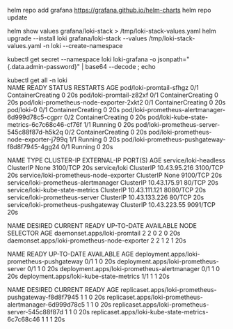 helm repo add grafana https://grafana.github.io/helm-charts
helm repo update

helm show values grafana/loki-stack > /tmp/loki-stack-values.yaml
helm upgrade --install loki grafana/loki-stack --values /tmp/loki-stack-values.yaml -n loki --create-namespace

kubectl get secret --namespace loki loki-grafana -o jsonpath="{.data.admin-password}" | base64 --decode ; echo



kubectl get all -n loki                              
NAME                                                READY   STATUS              RESTARTS   AGE
pod/loki-promtail-sfhgz                             0/1     ContainerCreating   0          20s
pod/loki-promtail-z82xf                             0/1     ContainerCreating   0          20s
pod/loki-prometheus-node-exporter-2xkt2             0/1     ContainerCreating   0          20s
pod/loki-0                                          0/1     ContainerCreating   0          20s
pod/loki-prometheus-alertmanager-6d999d78c5-cgprr   0/2     ContainerCreating   0          20s
pod/loki-kube-state-metrics-6c7c68c46-cf76f         1/1     Running             0          20s
pod/loki-prometheus-server-545c88f87d-h5k2q         0/2     ContainerCreating   0          20s
pod/loki-prometheus-node-exporter-j799q             1/1     Running             0          20s
pod/loki-prometheus-pushgateway-f8d8f7945-4gg24     0/1     Running             0          20s

NAME                                    TYPE        CLUSTER-IP      EXTERNAL-IP   PORT(S)    AGE
service/loki-headless                   ClusterIP   None            <none>        3100/TCP   20s
service/loki                            ClusterIP   10.43.95.216    <none>        3100/TCP   20s
service/loki-prometheus-node-exporter   ClusterIP   None            <none>        9100/TCP   20s
service/loki-prometheus-alertmanager    ClusterIP   10.43.175.91    <none>        80/TCP     20s
service/loki-kube-state-metrics         ClusterIP   10.43.111.121   <none>        8080/TCP   20s
service/loki-prometheus-server          ClusterIP   10.43.133.226   <none>        80/TCP     20s
service/loki-prometheus-pushgateway     ClusterIP   10.43.223.55    <none>        9091/TCP   20s

NAME                                           DESIRED   CURRENT   READY   UP-TO-DATE   AVAILABLE   NODE SELECTOR   AGE
daemonset.apps/loki-promtail                   2         2         0       2            0           <none>          20s
daemonset.apps/loki-prometheus-node-exporter   2         2         1       2            1           <none>          20s

NAME                                           READY   UP-TO-DATE   AVAILABLE   AGE
deployment.apps/loki-prometheus-pushgateway    0/1     1            0           20s
deployment.apps/loki-prometheus-server         0/1     1            0           20s
deployment.apps/loki-prometheus-alertmanager   0/1     1            0           20s
deployment.apps/loki-kube-state-metrics        1/1     1            1           20s

NAME                                                      DESIRED   CURRENT   READY   AGE
replicaset.apps/loki-prometheus-pushgateway-f8d8f7945     1         1         0       20s
replicaset.apps/loki-prometheus-alertmanager-6d999d78c5   1         1         0       20s
replicaset.apps/loki-prometheus-server-545c88f87d         1         1         0       20s
replicaset.apps/loki-kube-state-metrics-6c7c68c46         1         1         1       20s